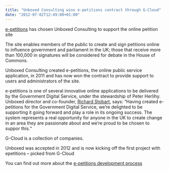 ```yaml
---
title: "Unboxed Consulting wins e-petitions contract through G-Cloud"
date: "2012-07-02T12:49:00+01:00"
---
```


<p><a href="http://epetitions.direct.gov.uk/">e-petitions</a> has chosen Unboxed Consulting to support the online petition site </p>

<p>The site enables members of the public to create and sign petitions online to influence government and parliament in the UK; those that receive more than 100,000 in signatures will be considered for debate in the House of Commons. </p>

<p>Unboxed Consulting created e-petitions, the online public service application, in 2011 and has now won the contract to provide support to users and administrators of the site. </p>

<p>e-petitions is one of several innovative online applications to be delivered by the Government Digital Service, under the stewardship of Peter Herlihy. Unboxed director and co-founder, <a href="/team#richard-stobart">Richard Stobart</a>, says: &ldquo;Having created e-petitions for the Government Digital Service, we’re delighted to be supporting it going forward and play a role in its ongoing success. The system represents a real opportunity for anyone in the UK to create change in an area they are passionate about and we’re proud to be chosen to suppor this.&ldquo;</p>

<p>G-Cloud is a collection of companies. </p>

<p>Unboxed was accepted in 2012 and is now kicking off the first project with epetitions – picked from G-Cloud</p>

<p>You can find out more about the <a href="http://digital.cabinetoffice.gov.uk/2012/05/29/e-petitions-open-source-open-data-and-getting-trendy/">e-petitions development process</a> </p>
